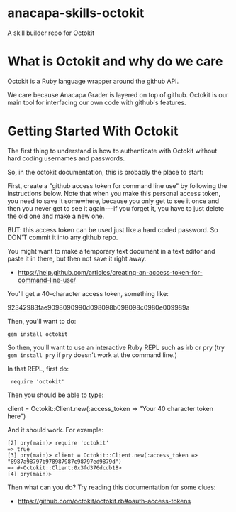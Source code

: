 # anacapa-skills-octokit
A skill builder repo for Octokit

# What is Octokit and why do we care

Octokit is a Ruby language wrapper around the github API.

We care because Anacapa Grader is layered on top of github.   Octokit is our main tool for interfacing our own code with github's features.

# Getting Started With Octokit

The first thing to understand is how to authenticate with Octokit without hard coding usernames and passwords.

So, in the octokit documentation, this is probably the place to start:

First, create a "github access token for command line use" by following the instructions below.  Note that when you make this personal access token, you need to save it somewhere, because you only get to see it once and then you never get to see it again---if you forget it, you have to just delete the old one and make a new one.

BUT: this access token can be used just like a hard coded password. So DON'T commit it into any github repo.   

You might want to make a temporary text document in a text editor and paste it in there, but then not save it right away.

* https://help.github.com/articles/creating-an-access-token-for-command-line-use/

You'll get a 40-character access token, something like:

 92342983fae9098090990d098098b098098c0980e009989a

Then, you'll want to do:

```
gem install octokit
```


So then, you'll want to use an interactive Ruby REPL such as irb or pry (try `gem install pry` if `pry` doesn't work at the command line.)

In that REPL, first do:

```
 require 'octokit'
```

Then you should be able to type:

 client = Octokit::Client.new(:access_token => "Your 40 character token here")

And it should work.  For example:

```
[2] pry(main)> require 'octokit'
=> true
[3] pry(main)> client = Octokit::Client.new(:access_token => "8987a98797b978987987c98797ed9879d")
=> #<Octokit::Client:0x3fd376dcdb18>
[4] pry(main)> 
```

Then what can you do?  Try reading this documentation for some clues:

* https://github.com/octokit/octokit.rb#oauth-access-tokens

